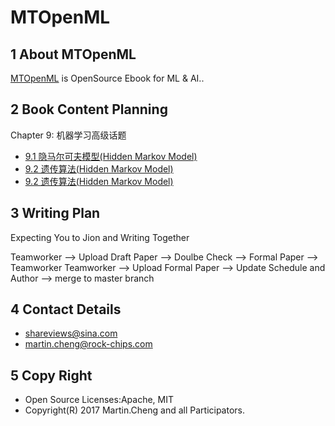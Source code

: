 # MTOpenML

## 1 About MTOpenML

[MTOpenML](https://github.com/MTMediaDev/MTOpenML) is OpenSource Ebook for  ML & AI..

## 2 Book Content Planning

Chapter 9: 机器学习高级话题

* [9.1 隐马尔可夫模型(Hidden Markov Model)](./75-hidden-markov-model.md)
* [9.2 遗传算法(Hidden Markov Model)](./75-hidden-markov-model.md)
* [9.2 遗传算法(Hidden Markov Model)](./75-hidden-markov-model.md)

## 3 Writing Plan

Expecting You to Jion and Writing Together

Teamworker --> Upload Draft Paper  --> Doulbe Check --> Formal Paper -->  Teamworker
Teamworker --> Upload Formal Paper --> Update Schedule and Author --> merge to master branch

## 4 Contact Details

* shareviews@sina.com
* martin.cheng@rock-chips.com

## 5 Copy Right

* Open Source Licenses:Apache, MIT
* Copyright(R) 2017 Martin.Cheng and all Participators.
